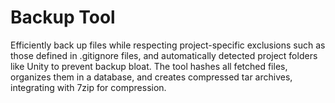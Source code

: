 # Backup Tool

Efficiently back up files while respecting project-specific exclusions such as those defined in .gitignore files, and automatically detected project folders like Unity to prevent backup bloat. The tool hashes all fetched files, organizes them in a database, and creates compressed tar archives, integrating with 7zip for compression.
